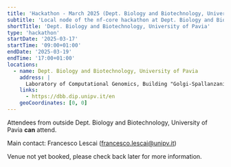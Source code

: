 ```yaml
---
title: 'Hackathon - March 2025 (Dept. Biology and Biotechnology, University of Pavia)'
subtitle: 'Local node of the nf-core hackathon at Dept. Biology and Biotechnology, University of Pavia'
shortTitle: 'Dept. Biology and Biotechnology, University of Pavia'
type: 'hackathon'
startDate: '2025-03-17'
startTime: '09:00+01:00'
endDate: '2025-03-19'
endTime: '17:00+01:00'
locations:
  - name: Dept. Biology and Biotechnology, University of Pavia
    address: |
      Laboratory of Computational Genomics, Building "Golgi-Spallanzani", 4th floor, room 2138
    links:
      - https://dbb.dip.unipv.it/en
    geoCoordinates: [0, 0]
---
```


Attendees from outside Dept. Biology and Biotechnology, University of Pavia **can** attend.

Main contact: Francesco Lescai ([francesco.lescai@unipv.it](mailto:francesco.lescai@unipv.it))

Venue not yet booked, please check back later for more information.

